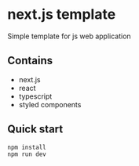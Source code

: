 # next.js template

Simple template for js web application

## Contains

 - next.js
 - react
 - typescript
 - styled components

## Quick start

```bash
npm install
npm run dev
```
